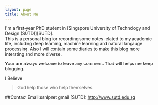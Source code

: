 ```yaml
---
layout: page
title: About Me
---
```

I'm a first-year PhD student in [Singapore University of Technology and Design (SUTD)][SUTD].   
This is a personal blog for recording some notes related to my academic life, including deep learning, machine learning and natural langauge processing. Also I will contain some diaries to make this blog more intersting and more diverse.   

Your are always welcome to leave any comment. That will helps me keep blogging.

I Believe  
> God help those who help themselves.  

##Contact
Email:ssnlpnet gmail
[SUTD]: http://www.sutd.edu.sg
